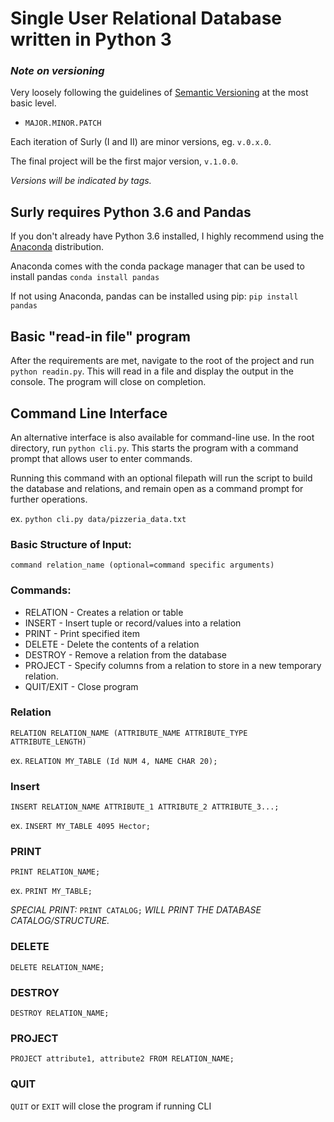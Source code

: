# Single User Relational Database written in Python 3

### _Note on versioning_

Very loosely following the guidelines of [Semantic Versioning](http://semver.org/) at the most basic level.

* `MAJOR.MINOR.PATCH`

Each iteration of Surly (I and II) are minor versions, eg. `v.0.x.0`.

The final project will be the first major version, `v.1.0.0`.

_Versions will be indicated by tags._


## Surly requires Python 3.6 and Pandas

If you don't already have Python 3.6 installed, I highly recommend using the [Anaconda](https://www.continuum.io/downloads) distribution.

Anaconda comes with the conda package manager that can be used to install pandas
`conda install pandas`

If not using Anaconda, pandas can be installed using pip:
`pip install pandas`

## Basic "read-in file" program
After the requirements are met, navigate to the root of the project and run `python readin.py`.
This will read in a file and display the output in the console.
The program will close on completion.

## Command Line Interface
An alternative interface is also available for command-line use.
In the root directory, run `python cli.py`.
This starts the program with a command prompt that allows user to enter commands.

Running this command with an optional filepath will run the script to build the 
database and relations, and remain open as a command prompt for further operations.

ex. `python cli.py data/pizzeria_data.txt`

### Basic Structure of Input:
`command relation_name (optional=command specific arguments)`

### Commands:
* RELATION - Creates a relation or table
* INSERT - Insert tuple or record/values into a relation
* PRINT - Print specified item
* DELETE - Delete the contents of a relation
* DESTROY - Remove a relation from the database
* PROJECT - Specify columns from a relation to store in a new temporary relation.
* QUIT/EXIT - Close program

### Relation

`RELATION RELATION_NAME (ATTRIBUTE_NAME ATTRIBUTE_TYPE ATTRIBUTE_LENGTH)`

ex. `RELATION MY_TABLE (Id NUM 4, NAME CHAR 20);`

### Insert

`INSERT RELATION_NAME ATTRIBUTE_1 ATTRIBUTE_2 ATTRIBUTE_3...;`

ex. `INSERT MY_TABLE 4095 Hector;`

### PRINT

`PRINT RELATION_NAME;`

ex. `PRINT MY_TABLE;`

_SPECIAL PRINT:_ `PRINT CATALOG;` _WILL PRINT THE DATABASE CATALOG/STRUCTURE._

### DELETE

`DELETE RELATION_NAME;`

### DESTROY

`DESTROY RELATION_NAME;`

### PROJECT

`PROJECT attribute1, attribute2 FROM RELATION_NAME;`

### QUIT

`QUIT` or `EXIT` will close the program if running CLI 
